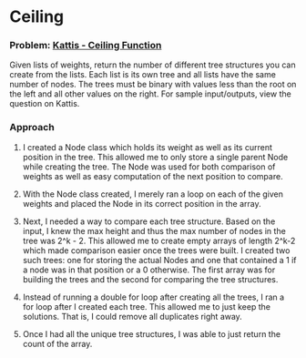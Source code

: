 # Ceiling
### Problem: [Kattis - Ceiling Function](https://utah.kattis.com/problems/ceiling)
Given lists of weights, return the number of different tree structures you can create from the lists. Each list is its own tree and all lists have the same number of nodes. The trees must be binary with values less than the root on the left and all other values on the right. For sample input/outputs, view the question on Kattis.

### Approach
1. I created a Node class which holds its weight as well as its current position in the tree. This allowed me to only store a single parent Node while creating the tree. The Node was used for both comparison of weights as well as easy computation of the next position to compare. 

2. With the Node class created, I merely ran a loop on each of the given weights and placed the Node in its correct position in the array.

3. Next, I needed a way to compare each tree structure. Based on the input, I knew the max height and thus the max number of nodes in the tree was 2^k - 2. This allowed me to create empty arrays of length 2^k-2 which made comparison easier once the trees were built. I created two such trees: one for storing the actual Nodes and one that contained a 1 if a node was in that position or a 0 otherwise. The first array was for building the trees and the second for comparing the tree structures.

4. Instead of running a double for loop after creating all the trees, I ran a for loop after I created each tree. This allowed me to just keep the solutions. That is, I could remove all duplicates right away.

5. Once I had all the unique tree structures, I was able to just return the count of the array.

